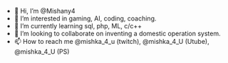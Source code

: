 - 👋 Hi, I’m @Mishany4
- 👀 I’m interested in gaming, AI, coding, coaching.
- 🌱 I’m currently learning sql, php, ML, c/c++
- 💞️ I’m looking to collaborate on inventing a domestic operation system.
- 📫 How to reach me @mishka_4_u (twitch), @mishka_4_U (Utube), @mishka_4_U (PS)

<!---
Mishany4/Mishany4 is a ✨ special ✨ repository because its `README.md` (this file) appears on your GitHub profile.
You can click the Preview link to take a look at your changes.
--->
